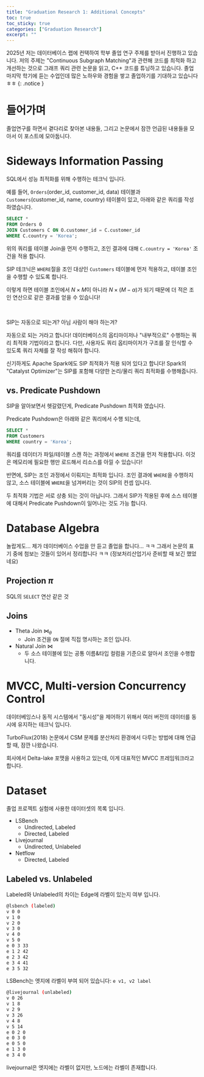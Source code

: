 ```yaml
---
title: "Graduation Research 1: Additional Concepts"
toc: true
toc_sticky: true
categories: ["Graduation Research"]
excerpt: ""
---
```


2025년 저는 데이터베이스 랩에 컨택하여 학부 졸업 연구 주제를 받아서 진행하고 있습니다. 저의 주제는 "Continuous Subgraph Matching"과 관련해 코드를 최적화 하고 개선하는 것으로 그래프 쿼리 관련 논문을 읽고, C++ 코드를 튜닝하고 있습니다. 졸업 마지막 학기에 듣는 수업인데 많은 노하우와 경험을 쌓고 졸업하기를 기대하고 있습니다 ㅎㅎ
{: .notice }

# 들어가며

졸업연구를 하면서 곁다리로 찾아본 내용들, 그리고 논문에서 잠깐 언급된 내용들을 모아서 이 포스트에 모아둡니다.

# Sideways Information Passing

SQL에서 성능 최적화를 위해 수행하는 테크닉 입니다.

예를 들어, `Orders`(order_id, customer_id, data) 테이블과 `Customers`(customer_id, name, country) 테이블이 있고, 아래와 같은 쿼리를 작성하였습니다.

```sql
SELECT *
FROM Orders O
JOIN Customers C ON O.customer_id = C.customer_id
WHERE C.country = 'Korea';
```

위의 쿼리를 테이블 Join을 먼저 수행하고, 조인 결과에 대해 `C.country = 'Korea'` 조건을 적용 합니다.

SIP 테크닉은 `WHERE`절을 조인 대상인 `Customers` 테이블에 먼저 적용하고, 테이블 조인을 수행할 수 있도록 합니다.

이렇게 하면 테이블 조인에서 $N \times M$이 아니라 $N \times (M - \alpha)$가 되기 때문에 더 적은 조인 연산으로 같은 결과를 얻을 수 있습니다!

<br/>

SIP는 자동으로 되는겨? 아님 사람이 해야 하는겨?

자동으로 되는 거라고 합니다! 데이터베이스의 옵티마이저나 "내부적으로" 수행하는 쿼리 최적화 기법이라고 합니다. 다만, 사용자도 쿼리 옵티마이저가 구조를 잘 인식할 수 있도록 쿼리 자체를 잘 작성 해줘야 합니다.

신기하게도 Apache Spark에도 SIP 최적화가 적용 되어 있다고 합니다! Spark의 "Catalyst Optimizer"는 SIP를 포함해 다양한 논리/물리 쿼리 최적화를 수행해줍니다.


## vs. Predicate Pushdown

SIP을 알아보면서 헷갈렸던게, Predicate Pushdown 최적화 였습니다.

Predicate Pushdown은 아래와 같은 쿼리에서 수행 되는데,

```sql
SELECT *
FROM Customers
WHERE country = 'Korea';
```

쿼리를 데이터가 파일/테이블 스캔 하는 과정에서 `WHERE` 조건을 먼저 적용합니다. 이것은 메모리에 필요한 행만 로드해서 리소스를 아낄 수 있습니다!

반면에, SIP는 조인 과정에서 이뤄지는 최적화 입니다. 조인 결과에 `WHERE`을 수행하지 않고, 소스 테이블에 `WHERE`을 넘겨버리는 것이 SIP의 컨셉 입니다.

두 최적화 기법은 서로 상충 되는 것이 아닙니다. 그래서 SIP가 적용된 후에 소스 테이블에 대해서 Predicate Pushdown이 일어나는 것도 가능 합니다.

# Database Algebra

놀랍게도... 제가 데이터베이스 수업을 안 듣고 졸업을 합니다... ㅋㅋ 그래서 논문의 표기 중에 첨보는 것들이 있어서 정리합니다 ㅋㅋ (정보처리산업기사 준비할 때 보긴 했었네요)

## Projection $\pi$

SQL의 `SELECT` 연산 같은 것

## Joins

- Theta Join $\Join_{\theta}$
  - Join 조건을 `ON` 절에 직접 명시하는 조인 입니다.
- Natural Join $\Join$
  - 두 소스 테이블에 있는 공통 이름&타입 컬럼을 기준으로 알아서 조인을 수행합니다.


# MVCC, Multi-version Concurrency Control

데이터베잉스나 동적 시스템에서 "동시성"을 제어하기 위해서 여러 버전의 데이터를 동시에 유지하는 테크닉 입니다.

TurboFlux(2018) 논문에서 CSM 문제를 분산처리 환경에서 다루는 방법에 대해 언급할 때, 잠깐 나왔습니다.

회사에서 Delta-lake 포맷을 사용하고 있는데, 이게 대표적인 MVCC 프레임워크라고 합니다.


# Dataset

졸업 프로젝트 실험에 사용한 데이터셋의 목록 입니다.

- LSBench
  - Undirected, Labeled
  - Directed, Labeled
- Livejournal
  - Undirected, Unlabeled
- Netflow
  - Directed, Labeled

## Labeled vs. Unlabeled

Labeled와 Unlabeled의 차이는 Edge에 라벨이 있는지 여부 입니다.

```sh
@lsbench (labeled)
v 0 0
v 1 0
v 2 0
v 3 0
v 4 0
v 5 0
e 0 3 33
e 1 2 42
e 2 3 42
e 3 4 41
e 3 5 32
```

LSBench는 엣지에 라벨이 부여 되어 있습니다: `e v1, v2 label`

```sh
@livejournal (unlabeled)
v 0 26
v 1 8
v 2 9
v 3 26
v 4 8
v 5 14
e 0 2 0
e 0 3 0
e 0 5 0
e 1 3 0
e 3 4 0
```

livejournal은 엣지에는 라벨이 없지만, 노드에는 라벨이 존재합니다.
